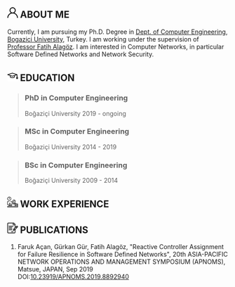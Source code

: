 ## ![](/assets/icons/aboutme.png) ABOUT ME

Currently, I am pursuing my Ph.D. Degree in [Dept. of Computer Engineering](https://www.cmpe.boun.edu.tr/), [Bogazici University](http://boun.edu.tr/), Turkey. I am working under the supervision of [Professor Fatih Alagöz](https://www.cmpe.boun.edu.tr/~alagoz/). I am interested in Computer Networks, in particular Software Defined Networks and Network Security.

## ![](/assets/icons/education.png) EDUCATION
> ### PhD in Computer Engineering
> Boğaziçi University
> 2019 - ongoing

> ### MSc in Computer Engineering
> Boğaziçi University
> 2014 - 2019

> ### BSc in Computer Engineering
> Boğaziçi University
> 2009 - 2014

## ![](/assets/icons/work.png) WORK EXPERIENCE

## ![](/assets/icons/article.png) PUBLICATIONS

1. Faruk Açan, Gürkan Gür, Fatih Alagöz, "Reactive Controller Assignment for Failure Resilience in Software Defined Networks", 20th ASIA-PACIFIC NETWORK OPERATIONS AND MANAGEMENT SYMPOSIUM (APNOMS), Matsue, JAPAN, Sep 2019  
DOI:[10.23919/APNOMS.2019.8892940](https://ieeexplore.ieee.org/document/8892940/)
